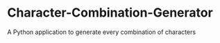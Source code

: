 Character-Combination-Generator
===============================

A Python application to generate every combination of characters